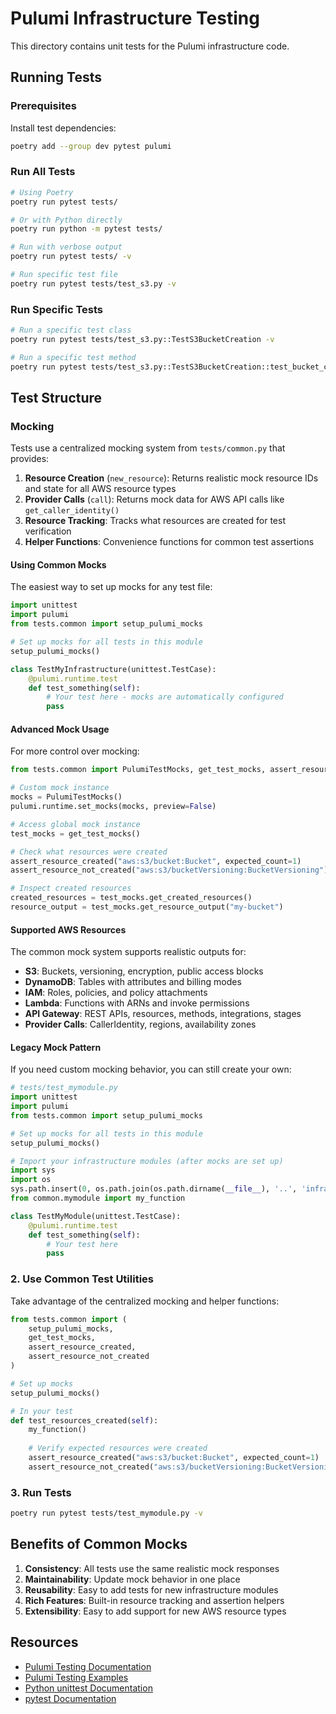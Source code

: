 # Pulumi Infrastructure Testing

This directory contains unit tests for the Pulumi infrastructure code.

## Running Tests

### Prerequisites

Install test dependencies:
```bash
poetry add --group dev pytest pulumi
```

### Run All Tests

```bash
# Using Poetry
poetry run pytest tests/

# Or with Python directly
poetry run python -m pytest tests/

# Run with verbose output
poetry run pytest tests/ -v

# Run specific test file
poetry run pytest tests/test_s3.py -v
```

### Run Specific Tests

```bash
# Run a specific test class
poetry run pytest tests/test_s3.py::TestS3BucketCreation -v

# Run a specific test method
poetry run pytest tests/test_s3.py::TestS3BucketCreation::test_bucket_created_with_correct_name -v
```

## Test Structure

### Mocking

Tests use a centralized mocking system from `tests/common.py` that provides:

1. **Resource Creation** (`new_resource`): Returns realistic mock resource IDs and state for all AWS resource types
2. **Provider Calls** (`call`): Returns mock data for AWS API calls like `get_caller_identity()`
3. **Resource Tracking**: Tracks what resources are created for test verification
4. **Helper Functions**: Convenience functions for common test assertions

#### Using Common Mocks

The easiest way to set up mocks for any test file:

```python
import unittest
import pulumi
from tests.common import setup_pulumi_mocks

# Set up mocks for all tests in this module
setup_pulumi_mocks()

class TestMyInfrastructure(unittest.TestCase):
    @pulumi.runtime.test
    def test_something(self):
        # Your test here - mocks are automatically configured
        pass
```

#### Advanced Mock Usage

For more control over mocking:

```python
from tests.common import PulumiTestMocks, get_test_mocks, assert_resource_created

# Custom mock instance
mocks = PulumiTestMocks()
pulumi.runtime.set_mocks(mocks, preview=False)

# Access global mock instance
test_mocks = get_test_mocks()

# Check what resources were created
assert_resource_created("aws:s3/bucket:Bucket", expected_count=1)
assert_resource_not_created("aws:s3/bucketVersioning:BucketVersioning")

# Inspect created resources
created_resources = test_mocks.get_created_resources()
resource_output = test_mocks.get_resource_output("my-bucket")
```

#### Supported AWS Resources

The common mock system supports realistic outputs for:

- **S3**: Buckets, versioning, encryption, public access blocks
- **DynamoDB**: Tables with attributes and billing modes
- **IAM**: Roles, policies, and policy attachments
- **Lambda**: Functions with ARNs and invoke permissions
- **API Gateway**: REST APIs, resources, methods, integrations, stages
- **Provider Calls**: CallerIdentity, regions, availability zones

#### Legacy Mock Pattern

If you need custom mocking behavior, you can still create your own:

```python
# tests/test_mymodule.py
import unittest
import pulumi
from tests.common import setup_pulumi_mocks

# Set up mocks for all tests in this module
setup_pulumi_mocks()

# Import your infrastructure modules (after mocks are set up)
import sys
import os
sys.path.insert(0, os.path.join(os.path.dirname(__file__), '..', 'infrastructure'))
from common.mymodule import my_function

class TestMyModule(unittest.TestCase):
    @pulumi.runtime.test
    def test_something(self):
        # Your test here
        pass
```

### 2. Use Common Test Utilities

Take advantage of the centralized mocking and helper functions:

```python
from tests.common import (
    setup_pulumi_mocks, 
    get_test_mocks, 
    assert_resource_created,
    assert_resource_not_created
)

# Set up mocks
setup_pulumi_mocks()

# In your test
def test_resources_created(self):
    my_function()
    
    # Verify expected resources were created
    assert_resource_created("aws:s3/bucket:Bucket", expected_count=1)
    assert_resource_not_created("aws:s3/bucketVersioning:BucketVersioning")
```

### 3. Run Tests

```bash
poetry run pytest tests/test_mymodule.py -v
```

## Benefits of Common Mocks

1. **Consistency**: All tests use the same realistic mock responses
2. **Maintainability**: Update mock behavior in one place
3. **Reusability**: Easy to add tests for new infrastructure modules
4. **Rich Features**: Built-in resource tracking and assertion helpers
5. **Extensibility**: Easy to add support for new AWS resource types

## Resources

- [Pulumi Testing Documentation](https://www.pulumi.com/docs/iac/concepts/testing/unit/)
- [Pulumi Testing Examples](https://github.com/pulumi/examples/tree/master/testing-unit-py)
- [Python unittest Documentation](https://docs.python.org/3/library/unittest.html)
- [pytest Documentation](https://docs.pytest.org/)
